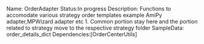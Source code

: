 Name: OrderAdapter
Status:In progress
Description: Functions to accomodate various strategy order templates example AmiPy adapter,MPWizard adapter etc 
            1. Common portion stay here and the portion related to strategy move to the respective strategy folder
SampleData: order_details_dict
Dependencies:[OrderCenterUtils]
